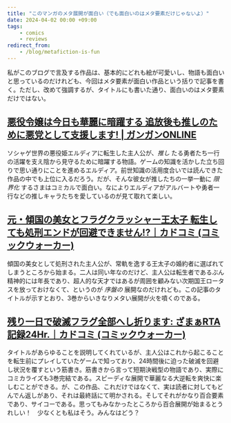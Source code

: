 ```yaml
---
title: "このマンガのメタ展開が面白い（でも面白いのはメタ要素だけじゃないよ）"
date: 2024-04-02 00:00 +09:00
tags:
    - comics
    - reviews
redirect_from:
    - /blog/metafiction-is-fun
---
```


私がこのブログで言及する作品は、基本的にどれも絵が可愛いし、物語も面白いと思っているのだけれども、今回はメタ要素が面白い作品という括りで記事を書く。ただし、改めて強調するが、タイトルにも書いた通り、面白いのはメタ要素だけではない。

## [悪役令嬢は今日も華麗に暗躍する 追放後も推しのために悪党として支援します! \| ガンガンONLINE](https://www.ganganonline.com/title/1063)

ソシャゲ世界の悪役姫エルディアに転生した主人公が、_推し_ たる勇者たち一行の活躍を支え陰から見守るために暗躍する物語。ゲームの知識を活かした立ち回りで思い通りにことを進めるエルディア。前世知識の活用度合いでは読んできた作品の中でも上位に入るだろう。だが、そんな彼女が推したちの一挙一動に _限界化_ するさまはコミカルで面白い。なによりエルディアがアルバートや勇者一行などの推しキャラたちを愛しているのが見て取れて楽しい。

## [元・傾国の美女とフラグクラッシャー王太子 転生しても処刑エンドが回避できません!?｜カドコミ (コミックウォーカー)](https://comic-walker.com/detail/KC_005337_S?episodeType=first)

傾国の美女として処刑された主人公が、常軌を逸する王太子の婚約者に選ばれてしまうところから始まる。二人は同い年なのだけど、主人公は転生者であるぶん精神的には年長であり、超人的な天才ではあるが周囲を顧みない次期国王ロータスを放っておけなくて、というのが _序盤の_ 展開なのだけれども。この記事のタイトルが示すとおり、3巻からいきなりメタい展開が火を噴くのである。

## [残り一日で破滅フラグ全部へし折ります: ざまぁRTA記録24Hr.｜カドコミ (コミックウォーカー)](https://comic-walker.com/detail/KC_004816_S?episodeType=comics)

タイトルがあらゆることを説明してくれているが、主人公はこれから起こることを転生前にプレイしていたゲームで知っており、24時間後に迫った破滅を回避し状況を覆すという筋書き。筋書きから言って短期決戦型の物語であり、実際にコミカライズも3巻完結である。スピーディな展開で華麗なる大逆転を爽快に楽しむことができる。が、この作品、これだけではなくて、実は読者に対してもどんでん返しがあり、それは最終話にて明かされる。そしてそれがかなり百合要素であり、サイコーである。思ってもみなかったところから百合展開が始まるとうれしい！　少なくとも私はそう。みんなはどう？
